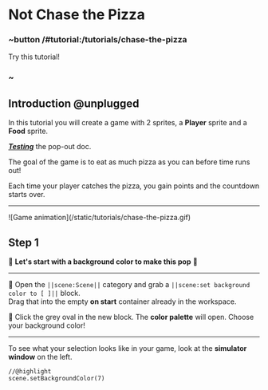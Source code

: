 # Not Chase the Pizza

### ~button /#tutorial:/tutorials/chase-the-pizza

Try this tutorial!

### ~

## Introduction @unplugged

In this tutorial you will create a game with 2 sprites, a 
**Player** sprite and a **Food** sprite.  

[__*Testing*__](#docs:/reference/controller "speed in a direction") the pop-out doc.

The goal of the game is to eat as much pizza as you can before time 
runs out! 

Each time your player catches the pizza, you gain points and the 
countdown starts over.
<hr/>
![Game animation](/static/tutorials/chase-the-pizza.gif)

## Step 1

🎨 **Let's start with a background color to make this pop** 🎨
<hr/>

🔲 Open the ``||scene:Scene||`` category and grab a 
``||scene:set background color to [ ]||`` block.  
Drag that into the empty **on start** container already in the workspace.  

🔲 Click the grey oval in the new block. The **color palette** will open.
Choose your background color!  
<hr/>

To see what your selection looks like in your game, look at the 
**simulator window** on the left.


```blocks
//@highlight
scene.setBackgroundColor(7)
```
